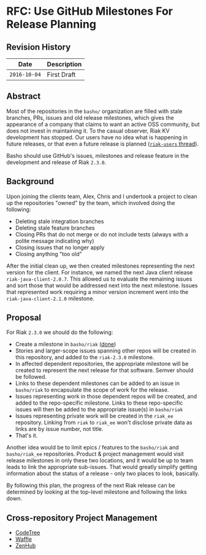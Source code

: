 # RFC: Use GitHub Milestones For Release Planning

## Revision History

Date         | Description
-------------|------------------------------
`2016-10-04` | First Draft

## Abstract

Most of the repositories in the `basho/` organization are filled with stale branches, PRs, issues and old release milestones, which gives the appearance of a company that claims to want an active OSS community, but does not invest in maintaining it. To the casual observer, Riak KV development has stopped. Our users have no idea what is happening in future releases, or that even a future release is planned ([`riak-users` thread](http://lists.basho.com/pipermail/riak-users_lists.basho.com/2016-October/018750.html)).

Basho should use GitHub's issues, milestones and release feature in the development and release of Riak `2.3.0`.

## Background

Upon joining the clients team, Alex, Chris and I undertook a project to clean up the repositories "owned" by the team, which involved doing the following:

* Deleting stale integration branches
* Deleting stale feature branches
* Closing PRs that do not merge or do not include tests (always with a polite message indicating why)
* Closing issues that no longer apply
* Closing anything "too old"

After the initial clean up, we then created milestones representing the next version for the client. For instance, we named the next Java client release `riak-java-client-2.0.7`. This allowed us to evaluate the remaining issues and sort those that would be addressed next into the next milestone. Issues that represented work requiring a minor version increment went into the `riak-java-client-2.1.0` milestone.

## Proposal

For Riak `2.3.0` we should do the following:

* Create a milestone in `basho/riak` ([done](https://github.com/basho/riak/milestone/14))
* Stories and larger-scope issues spanning other repos will be created in this repository, and added to the `riak-2.3.0` milestone.
* In affected dependent repositories, the appropriate milestone will be created to represent the next release for that software. Semver should be followed.
* Links to these dependent milestones can be added to an issue in `basho/riak` to encapsulate the scope of work for the release.
* Issues representing work in those dependent repos will be created, and added to the repo-specific milestone. Links to these repo-specific issues will then be added to the appropriate issue(s) in `basho/riak`
* Issues representing private work will be created in the `riak_ee` repository. Linking from `riak` to `riak_ee` won't disclose private data as links are by issue number, not title.
* That's it.

Another idea would be to limit epics / features to the `basho/riak` and `basho/riak_ee` repositories. Product & project management would visit release milestones in only these two locations, and it would be up to team leads to link the appropriate sub-issues. That would greatly simplify getting information about the status of a release - only two places to look, basically.

By following this plan, the progress of the next Riak release can be determined by looking at the top-level milestone and following the links down.

## Cross-repository Project Management

* [CodeTree](https://codetree.com/)
* [Waffle](https://waffle.io/)
* [ZenHub](https://www.zenhub.com)

